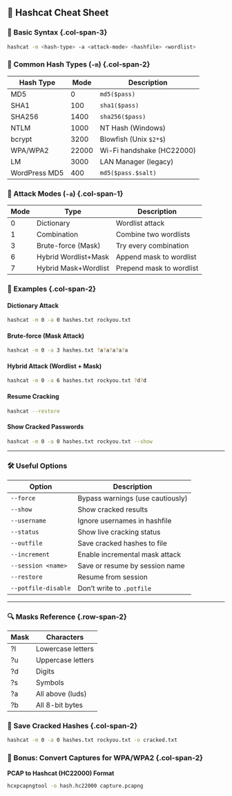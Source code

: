 ## 🔑 Hashcat Cheat Sheet

### 🧩 Basic Syntax {.col-span-3}

```bash
hashcat -m <hash-type> -a <attack-mode> <hashfile> <wordlist>
```

### 🔢 Common Hash Types (`-m`) {.col-span-2}

| Hash Type     | Mode  | Description               |
| ------------- | ----- | ------------------------- |
| MD5           | 0     | `md5($pass)`              |
| SHA1          | 100   | `sha1($pass)`             |
| SHA256        | 1400  | `sha256($pass)`           |
| NTLM          | 1000  | NT Hash (Windows)         |
| bcrypt        | 3200  | Blowfish (Unix `$2*$`)    |
| WPA/WPA2      | 22000 | Wi-Fi handshake (HC22000) |
| LM            | 3000  | LAN Manager (legacy)      |
| WordPress MD5 | 400   | `md5($pass.$salt)`        |

### 🎯 Attack Modes (`-a`) {.col-span-1}

| Mode | Type                 | Description              |
| ---- | -------------------- | ------------------------ |
| 0    | Dictionary           | Wordlist attack          |
| 1    | Combination          | Combine two wordlists    |
| 3    | Brute-force (Mask)   | Try every combination    |
| 6    | Hybrid Wordlist+Mask | Append mask to wordlist  |
| 7    | Hybrid Mask+Wordlist | Prepend mask to wordlist |

### 📂 Examples {.col-span-2}

#### Dictionary Attack

```bash
hashcat -m 0 -a 0 hashes.txt rockyou.txt
```

#### Brute-force (Mask Attack)

```bash
hashcat -m 0 -a 3 hashes.txt ?a?a?a?a?a
```

#### Hybrid Attack (Wordlist + Mask)

```bash
hashcat -m 0 -a 6 hashes.txt rockyou.txt ?d?d
```

#### Resume Cracking

```bash
hashcat --restore
```

#### Show Cracked Passwords

```bash
hashcat -m 0 -a 0 hashes.txt rockyou.txt --show
```

---

### 🛠️ Useful Options

| Option              | Description                      |
| ------------------- | -------------------------------- |
| `--force`           | Bypass warnings (use cautiously) |
| `--show`            | Show cracked results             |
| `--username`        | Ignore usernames in hashfile     |
| `--status`          | Show live cracking status        |
| `--outfile`         | Save cracked hashes to file      |
| `--increment`       | Enable incremental mask attack   |
| `--session <name>`  | Save or resume by session name   |
| `--restore`         | Resume from session              |
| `--potfile-disable` | Don’t write to `.potfile`        |

---

### 🔍 Masks Reference {.row-span-2}

| Mask | Characters        |
| ---- | ----------------- |
| ?l   | Lowercase letters |
| ?u   | Uppercase letters |
| ?d   | Digits            |
| ?s   | Symbols           |
| ?a   | All above (luds)  |
| ?b   | All 8-bit bytes   |

### 📁 Save Cracked Hashes {.col-span-2}

```bash
hashcat -m 0 -a 0 hashes.txt rockyou.txt -o cracked.txt
```

### 📌 Bonus: Convert Captures for WPA/WPA2 {.col-span-2}

**PCAP to Hashcat (HC22000) Format**

```bash
hcxpcapngtool -o hash.hc22000 capture.pcapng
```
